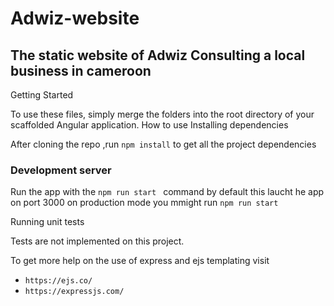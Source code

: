 # Adwiz-website

## The static website of Adwiz Consulting a  local business in cameroon


Getting Started

To use these files, simply merge the folders into the root directory of your scaffolded Angular application.
How to use
Installing dependencies

After cloning the repo ,run `npm install` to get all the project dependencies

### Development server

Run the app with the `npm run start ` command by default this laucht he app on port 3000 on production mode you mmight run `npm run start`

Running unit tests

Tests are not implemented on this project.



To get more help on the use of express and ejs templating visit 
- `https://ejs.co/` 
- `https://expressjs.com/` 

